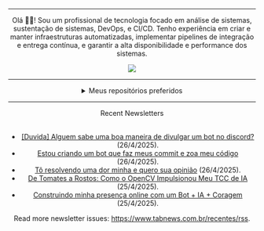 <div align="center">
<hr>
<p>Olá 👋🏾! Sou um profissional de tecnologia focado em análise de sistemas, sustentação de sistemas, DevOps, e CI/CD. Tenho experiência em criar e manter infraestruturas automatizadas, implementar pipelines de integração e entrega contínua, e garantir a alta disponibilidade e performance dos sistemas.</p>
  <img src="https://media.giphy.com/media/yAGIvCiwPJn5C/giphy.gif">
<hr>
  <details>
  <summary>Meus repositórios preferidos</summary>
  <br />
  Alguns dos meus melhores repositórios:
  <br />
<br />
  <ul><li><a href=https://github.com/commitgeist/aluratube target="_blank" rel="noopener noreferrer">commitgeist/aluratube</a> (<b>0</b> ✨ and <b>0</b> 🍴): Aluratube - Desenvolvido durante a imersão React da Alura no final de 2022</li><li><a href=https://github.com/commitgeist/nlw-ia target="_blank" rel="noopener noreferrer">commitgeist/nlw-ia</a> (<b>0</b> ✨ and <b>0</b> 🍴): Projeto desenvolvido durante a NLW IA - Usando a API da OPENAI</li><li><a href=https://github.com/commitgeist/nlw-journey-ia target="_blank" rel="noopener noreferrer">commitgeist/nlw-journey-ia</a> (<b>0</b> ✨ and <b>0</b> 🍴): NLW IA - Agent de viagens usando python + langchain + GPT</li>
<li>More coming soon :).</li>
</ul>
  </details>
  <hr/>
    <summary>Recent Newsletters</summary>
  <br />
  <ul>
    <li><a href=https://www.tabnews.com.br/joashneves/duvida-alguem-sabe-uma-boa-maneira-de-divulgar-um-bot-no-discord target="_blank" rel="noopener noreferrer">[Duvida] Alguem sabe uma boa maneira de divulgar um bot no discord?</a> (26/4/2025).</li><li><a href=https://www.tabnews.com.br/leosousaf/estou-criando-um-bot-que-faz-meus-commit-e-zoa-meu-codigo target="_blank" rel="noopener noreferrer">Estou criando um bot que faz meus commit e zoa meu código</a> (26/4/2025).</li><li><a href=https://www.tabnews.com.br/eliasnsz/to-resolvendo-uma-dor-minha-e-quero-sua-opiniao target="_blank" rel="noopener noreferrer">Tô resolvendo uma dor minha e quero sua opinião</a> (26/4/2025).</li><li><a href=https://www.tabnews.com.br/limawill/de-tomates-a-rostos-como-o-opencv-impulsionou-meu-tcc-de-ia target="_blank" rel="noopener noreferrer">De Tomates a Rostos: Como o OpenCV Impulsionou Meu TCC de IA</a> (25/4/2025).</li><li><a href=https://www.tabnews.com.br/GuilhermeFT/construindo-minha-presenca-online-com-um-bot-ia-coragem target="_blank" rel="noopener noreferrer">Construindo minha presença online com um Bot + IA + Coragem</a> (25/4/2025).</li>
  </ul>
<p>Read more newsletter issues: <a href="https://www.tabnews.com.br/recentes/rss">https://www.tabnews.com.br/recentes/rss</a>.</p>
  </details>
